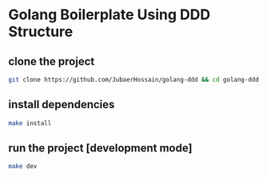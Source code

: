 # Golang Boilerplate Using DDD Structure


## clone the project
```bash
git clone https://github.com/JubaerHossain/golang-ddd && cd golang-ddd
```

## install dependencies
```bash
make install
```

## run the project [development mode]
```bash
make dev
```

